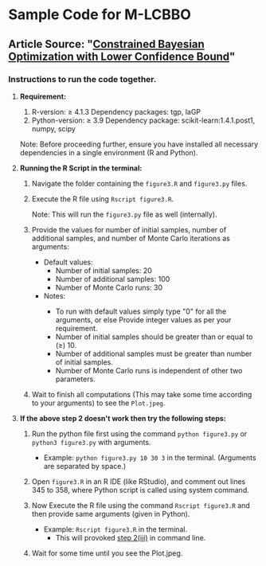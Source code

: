 # Sample Code for M-LCBBO

## Article Source: "[Constrained Bayesian Optimization with Lower Confidence Bound](https://doi.org/10.1080/00401706.2024.2336535)"

### Instructions to run the code together.

1. <b>Requirement:</b>
    1. R-version: $\geq$ 4.1.3
        Dependency packages: tgp, laGP
    2. Python-version: $\geq$ 3.9
        Dependency package: scikit-learn:1.4.1.post1, numpy, scipy
 
    <t>Note: Before proceeding further, ensure you have installed all necessary dependencies in a single environment (R and Python).

2. <b>Running the R Script in the terminal:</b>

   1. Navigate the folder containing the `figure3.R` and `figure3.py` files.

   2. Execute the R file using `Rscript figure3.R`.<br>

      <t>Note: This will run the `figure3.py` file as well (internally).
   
   3. <a id="third-heading"> </a> Provide the values for number of initial samples, number of additional samples, and number of Monte Carlo iterations as arguments:<br>
        - Default values:<br>
            - Number of initial samples: 20
            - Number of additional samples: 100
            - Number of Monte Carlo runs: 30
        - <t>Notes: <br>
            - To run with default values simply type "0" for all the arguments, or else Provide integer values as per your requirement.<br>
            - Number of initial samples should be greater than or equal to ($\geq$) 10.<br>
            - Number of additional samples must be greater than number of initial samples.<br>
            - Number of Monte Carlo runs is independent of other two parameters.<br>
    
    4. Wait to finish all computations (This may take some time according to your arguments) to see the `Plot.jpeg`.


4. <b>If the above step 2 doesn't work then try the following steps:</b>

    1. Run the python file first using the command `python figure3.py` or `python3 figure3.py` with arguments.<br>
        - Example:  `python figure3.py 10 30 3` in the terminal. (Arguments are separated by space.)

    2. Open `figure3.R` in an R IDE (like RStudio), and comment out lines 345 to 358, where Python script is called using system command.
    
    3. Now Execute the R file using the command `Rscript figure3.R` and then provide same arguments (given in Python).
        - Example:  `Rscript figure3.R` in the terminal.
            - This will provoked [step 2(iii)](#third-heading) in command line.
    
    4. Wait for some time until you see the Plot.jpeg.
